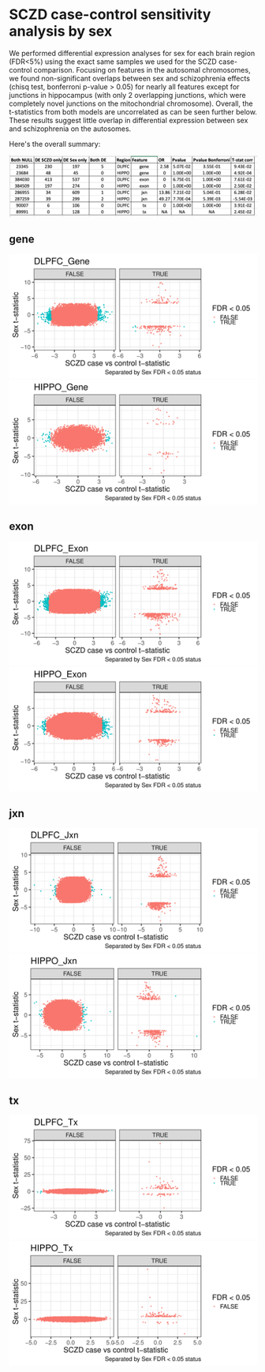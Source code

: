 SCZD case-control sensitivity analysis by sex
=============================================

We performed differential expression analyses for sex for each brain region (FDR<5%) using the exact same samples we used for the SCZD case-control comparison. Focusing on features in the autosomal chromosomes, we found non-significant overlaps between sex and schizophrenia effects (chisq test, bonferroni p-value > 0.05) for nearly all features except for junctions in hippocampus (with only 2 overlapping junctions, which were completely novel junctions on the mitochondrial chromosome). Overall, the t-statistics from both models are uncorrelated as can be seen further below. These results suggest little overlap in differential expression between sex and schizophrenia on the autosomes.


Here's the overall summary:


![summary](pdf/sz_vs_sex_summmary_autosomal.png)

## gene

![DLPFC gene](pdf/sczd_vs_sex_t_gene_autosomal-0.png)
![HIPPO gene](pdf/sczd_vs_sex_t_gene_autosomal-1.png)

## exon

![DLPFC exon](pdf/sczd_vs_sex_t_exon_autosomal-0.png)
![HIPPO exon](pdf/sczd_vs_sex_t_exon_autosomal-1.png)

## jxn

![DLPFC jxn](pdf/sczd_vs_sex_t_jxn_autosomal-0.png)
![HIPPO jxn](pdf/sczd_vs_sex_t_jxn_autosomal-1.png)

## tx

![DLPFC tx](pdf/sczd_vs_sex_t_tx_autosomal-0.png)
![HIPPO tx](pdf/sczd_vs_sex_t_tx_autosomal-1.png)
